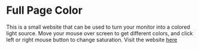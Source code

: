 # Full Page Color
This is a small website that can be used to turn your monitor into a colored light source. Move your mouse over screen to get different colors, and click left or right mouse button to change saturation. Visit the website [here](fklc.github.io/FullPageColor/)
